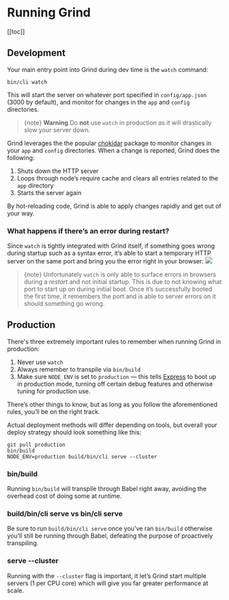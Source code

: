 # Running Grind

[[toc]]

## Development

Your main entry point into Grind during dev time is the `watch` command:

```shell
bin/cli watch
```

This will start the server on whatever port specified in `config/app.json` (3000 by default), and monitor for changes in the `app` and `config` directories.

> {note} **Warning** Do **not** use `watch` in production as it will drastically slow your server down.

Grind leverages the the popular [chokidar](https://www.npmjs.com/package/chokidar) package to monitor changes in your `app` and `config` directories. When a change is reported, Grind does the following:

1. Shuts down the HTTP server
2. Loops through node’s require cache and clears all entries related to the `app` directory
3. Starts the server again

By hot-reloading code, Grind is able to apply changes rapidly and get out of your way.

### What happens if there’s an error during restart?

Since `watch` is tightly integrated with Grind itself, if something goes wrong during startup such as a syntax error, it’s able to start a temporary HTTP server on the same port and bring you the error right in your browser:
![](https://assets.grind.rocks/docs/img/example-error.png)

> {note} Unfortunately `watch` is only able to surface errors in browsers during a _restart_ and not initial startup. This is due to not knowing what port to start up on during initial boot. Once it’s successfully booted the first time, it remembers the port and is able to server errors on it should something go wrong.

## Production

There's three extremely important rules to remember when running Grind in production:

1. Never use `watch`
2. Always remember to transpile via `bin/build`
3. Make sure `NODE_ENV` is set to `production` — this tells [Express](http://expressjs.com) to boot up in production mode, turning off certain debug features and otherwise tuning for production use.

There’s other things to know, but as long as you follow the aforementioned rules, you’ll be on the right track.

Actual deployment methods will differ depending on tools, but overall your deploy strategy should look something like this:

```shell
git pull production
bin/build
NODE_ENV=production build/bin/cli serve --cluster
```

### bin/build

Running `bin/build` will transpile through Babel right away, avoiding the overhead cost of doing some at runtime.

### build/bin/cli serve vs bin/cli serve

Be sure to run `build/bin/cli serve` once you’ve ran `bin/build` otherwise you’ll still be running through Babel, defeating the purpose of proactively transpiling.

### serve --cluster

Running with the `--cluster` flag is important, it let’s Grind start multiple servers (1 per CPU core) which will give you far greater performance at scale.
